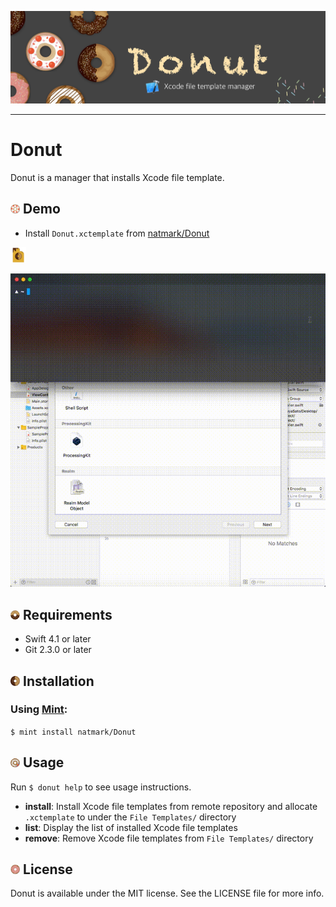 ![Header](https://github.com/natmark/Donut/blob/master/Resources/header.png?raw=true)

---

# Donut
Donut is a manager that installs Xcode file template.

<!-- 
## Demo -->
<h2><img src="https://github.com/natmark/Donut/blob/master/Resources/donut1.png?raw=true" width="3%">&nbsp;Demo</h2>

- Install `Donut.xctemplate` from [natmark/Donut](https://github.com/natmark/Donut/)

<img src="https://github.com/natmark/Donut/blob/master/Resources/templateIcon.png?raw=true" width="5%">

![Demo](https://github.com/natmark/Donut/blob/master/Resources/Demo.gif?raw=true)

<!-- 
## Requirements -->
<h2><img src="https://github.com/natmark/Donut/blob/master/Resources/donut2.png?raw=true" width="3%">&nbsp;Requirements</h2>

- Swift 4.1 or later
- Git 2.3.0 or later

<!-- 
## Installation -->
<h2><img src="https://github.com/natmark/Donut/blob/master/Resources/donut3.png?raw=true" width="3%">&nbsp;Installation</h2>

### Using [Mint](https://github.com/yonaskolb/Mint):
`$ mint install natmark/Donut`

<!-- 
## Usage -->
<h2><img src="https://github.com/natmark/Donut/blob/master/Resources/donut4.png?raw=true" width="3%">&nbsp;Usage</h2>

Run `$ donut help` to see usage instructions.

- **install**: Install Xcode file templates from remote repository and allocate `.xctemplate` to under the `File Templates/` directory
- **list**: Display the list of installed Xcode file templates
- **remove**: Remove Xcode file templates from `File Templates/` directory

<!-- 
## License -->
<h2><img src="https://github.com/natmark/Donut/blob/master/Resources/donut5.png?raw=true" width="3%">&nbsp;License</h2>

Donut is available under the MIT license. See the LICENSE file for more info.
